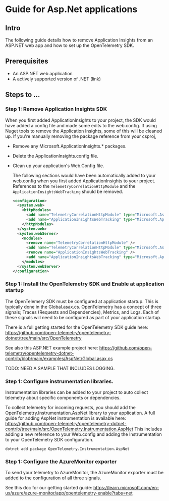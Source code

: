 # Guide for Asp.Net applications

## Intro

The following guide details how to remove Application Insights from an ASP.NET web app and how to set up the OpenTelemetry SDK.

## Prerequisites

- An ASP.NET web application
- A actively supported version of .NET (link)

## Steps to ...

### Step 1: Remove Application Insights SDK

When you first added ApplicationInsights to your project, the SDK would have added a config file and made some edits to the web.config.
If using Nuget tools to remove the Application Insights, some of this will be cleaned up. If you're manually removing the package reference from your csproj, 

- Remove any Microsoft.ApplicationInsights.* packages.
- Delete the ApplicationInsights.config file.
- Clean up your application's Web.Config file.

    The following sections would have been automatically added to your web.config when you first added ApplicationInsights to your project. References to the `TelemetryCorrelationHttpModule` and the `ApplicationInsightsWebTracking` should be removed.

    ```xml
    <configuration>
      <system.web>
        <httpModules>
          <add name="TelemetryCorrelationHttpModule" type="Microsoft.AspNet.TelemetryCorrelation.TelemetryCorrelationHttpModule, Microsoft.AspNet.TelemetryCorrelation" />
          <add name="ApplicationInsightsWebTracking" type="Microsoft.ApplicationInsights.Web.ApplicationInsightsHttpModule, Microsoft.AI.Web" />
        </httpModules>
      </system.web>
      <system.webServer>
        <modules>
          <remove name="TelemetryCorrelationHttpModule" />
          <add name="TelemetryCorrelationHttpModule" type="Microsoft.AspNet.TelemetryCorrelation.TelemetryCorrelationHttpModule, Microsoft.AspNet.TelemetryCorrelation" preCondition="managedHandler" />
          <remove name="ApplicationInsightsWebTracking" />
          <add name="ApplicationInsightsWebTracking" type="Microsoft.ApplicationInsights.Web.ApplicationInsightsHttpModule, Microsoft.AI.Web" preCondition="managedHandler" />
        </modules>
      </system.webServer>
    </configuration>
    ```

### Step 1: Install the OpenTelemetry SDK and Enable at application startup

The OpenTelemery SDK must be configured at application startup. This is typically done in the Global.asax.cs.
OpenTelemetry has a concept of three signals; Traces (Requests and Dependencies), Metrics, and Logs.
Each of these signals will need to be configured as part of your application startup.

There is a full getting started for the OpenTelemetry SDK guide here: https://github.com/open-telemetry/opentelemetry-dotnet/tree/main/src/OpenTelemetry

See also this ASP.NET example project here: https://github.com/open-telemetry/opentelemetry-dotnet-contrib/blob/main/examples/AspNet/Global.asax.cs

TODO: NEED A SAMPLE THAT INCLUDES LOGGING.

### Step 1: Configure instrumentation libraries.

Instrumentation libraries can be added to your project to auto collect telemetry about specific components or dependencies.

To collect telemetry for incoming requests, you should add the OpenTelemetry.Instrumentation.AspNet library to your application.
A full guide for adding AspNet instrumentation is available here: https://github.com/open-telemetry/opentelemetry-dotnet-contrib/tree/main/src/OpenTelemetry.Instrumentation.AspNet
This includes adding a new reference to your Web.config and adding the Instrumentation to your OpenTelemetry SDK configuration.

```
dotnet add package OpenTelemetry.Instrumentation.AspNet
```

### Step 1: Configure the AzureMonitor exporter 

To send your telemetry to AzureMonitor, the AzureMonitor exporter must be added to the configuration of all three signals.

See this doc for our getting started guide:
https://learn.microsoft.com/en-us/azure/azure-monitor/app/opentelemetry-enable?tabs=net

